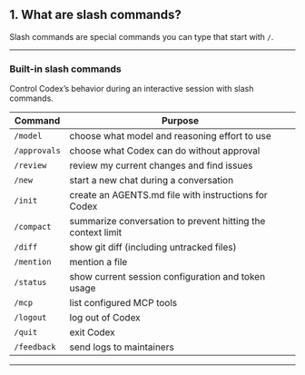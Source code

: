 ## 1. What are slash commands?

Slash commands are special commands you can type that start with `/`.

---

### Built-in slash commands
Control Codex’s behavior during an interactive session with slash commands.

| Command      | Purpose                                                     |
|--------------|-------------------------------------------------------------|
| `/model`     | choose what model and reasoning effort to use               |
| `/approvals` | choose what Codex can do without approval                   |
| `/review`    | review my current changes and find issues                   |
| `/new`       | start a new chat during a conversation                      |
| `/init`      | create an AGENTS.md file with instructions for Codex        |
| `/compact`   | summarize conversation to prevent hitting the context limit |
| `/diff`      | show git diff (including untracked files)                   |
| `/mention`   | mention a file                                              |
| `/status`    | show current session configuration and token usage          |
| `/mcp`       | list configured MCP tools                                   |
| `/logout`    | log out of Codex                                            |
| `/quit`      | exit Codex                                                  |
| `/feedback`  | send logs to maintainers                                    |

---